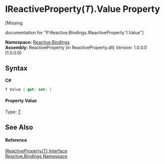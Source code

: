 # IReactiveProperty(*T*).Value Property 
 

\[Missing <summary> documentation for "P:Reactive.Bindings.IReactiveProperty`1.Value"\]

**Namespace:**&nbsp;<a href="c3971206-685a-088e-bb60-d89f59135b99">Reactive.Bindings</a><br />**Assembly:**&nbsp;ReactiveProperty (in ReactiveProperty.dll) Version: 1.0.0.0 (1.0.0.0)

## Syntax

**C#**<br />
``` C#
T Value { get; set; }
```


#### Property Value
Type: <a href="a82e5c15-094b-879a-d128-acd79a173d2f">*T*</a>

## See Also


#### Reference
<a href="a82e5c15-094b-879a-d128-acd79a173d2f">IReactiveProperty(T) Interface</a><br /><a href="c3971206-685a-088e-bb60-d89f59135b99">Reactive.Bindings Namespace</a><br />